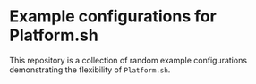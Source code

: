 
# Example configurations for Platform.sh

This repository is a collection of random example
configurations demonstrating the flexibility of 
`Platform.sh`.

